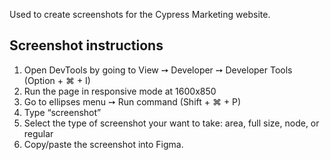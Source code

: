 Used to create screenshots for the Cypress Marketing website.

## Screenshot instructions
1. Open DevTools by going to View ➙ Developer ➙ Developer Tools (Option + ⌘ + I) 
2. Run the page in responsive mode at 1600x850
3. Go to ellipses menu ➙ Run command (Shift + ⌘ + P)
4. Type “screenshot” 
5. Select the type of screenshot your want to take: area, full size, node, or regular
6. Copy/paste the screenshot into Figma.
